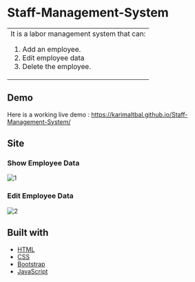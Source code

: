 # Staff-Management-System




<table>
<tr>
<td>
  It is a labor management system that can: 
  <ol>
    <li>Add an employee.</li>
    <li>Edit employee data</li>
    <li>Delete the employee.</li>
  </ol>
</td>
</tr>
</table>


## Demo
Here is a working live demo :  https://karimaltbal.github.io/Staff-Management-System/


## Site

### Show Employee Data
![1](https://user-images.githubusercontent.com/67224257/175953375-6c6d7fc2-42b5-407c-a626-10ef0e9d3e8f.png)

### Edit Employee Data
![2](https://user-images.githubusercontent.com/67224257/175953554-86c49df8-c44f-43a3-8bf9-d283a2c7c43a.png)



## Built with 

- [HTML](https://html.com/)
- [CSS](https://css-tricks.com/) 
- [Bootstrap](http://getbootstrap.com/)
- [JavaScript](https://www.javascript.com/)

